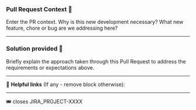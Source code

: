 ### Pull Request Context 🍏 
Enter the PR context. Why is this new development necessary? What new feature, chore or bug are we addressing here?

--- 
### Solution provided 🍎 
Briefly explain the approach taken through this Pull Request to address the requirements or expectations above.
 
--- 

🔗 **Helpful links** (If any - remove block otherwise):

--- 
:tickets: closes JIRA_PROJECT-XXXX
